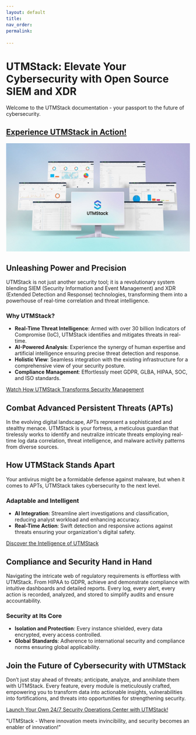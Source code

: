 ```yaml
---
layout: default
title: 
nav_order: 
permalink: 

---
```


# UTMStack: Elevate Your Cybersecurity with Open Source SIEM and XDR

Welcome to the UTMStack documentation - your passport to the future of cybersecurity. 

## [Experience UTMStack in Action!](https://utmstack.com/demo)
![UTMStack Interface](./Images/utmstack.jpg)

## Unleashing Power and Precision
UTMStack is not just another security tool; it is a revolutionary system blending SIEM (Security Information and Event Management) and XDR (Extended Detection and Response) technologies, transforming them into a powerhouse of real-time correlation and threat intelligence. 

### **Why UTMStack?**
- **Real-Time Threat Intelligence**: Armed with over 30 billion Indicators of Compromise (IoC), UTMStack identifies and mitigates threats in real-time.
- **AI-Powered Analysis**: Experience the synergy of human expertise and artificial intelligence ensuring precise threat detection and response.
- **Holistic View**: Seamless integration with the existing infrastructure for a comprehensive view of your security posture.
- **Compliance Management**: Effortlessly meet GDPR, GLBA, HIPAA, SOC, and ISO standards.

[Watch How UTMStack Transforms Security Management](https://www.youtube.com/watch?v=Rqbl65cJMuA)

## Combat Advanced Persistent Threats (APTs)
In the evolving digital landscape, APTs represent a sophisticated and stealthy menace. UTMStack is your fortress, a meticulous guardian that tirelessly works to identify and neutralize intricate threats employing real-time log data correlation, threat intelligence, and malware activity patterns from diverse sources.

## How UTMStack Stands Apart
Your antivirus might be a formidable defense against malware, but when it comes to APTs, UTMStack takes cybersecurity to the next level.

### **Adaptable and Intelligent**
- **AI Integration**: Streamline alert investigations and classification, reducing analyst workload and enhancing accuracy.
- **Real-Time Action**: Swift detection and responsive actions against threats ensuring your organization's digital safety.

[Discover the Intelligence of UTMStack](https://www.youtube.com/watch?v=lKkydWFiu4Y)

## Compliance and Security Hand in Hand
Navigating the intricate web of regulatory requirements is effortless with UTMStack. From HIPAA to GDPR, achieve and demonstrate compliance with intuitive dashboards and detailed reports. Every log, every alert, every action is recorded, analyzed, and stored to simplify audits and ensure accountability.

### **Security at Its Core**
- **Isolation and Protection**: Every instance shielded, every data encrypted, every access controlled.
- **Global Standards**: Adherence to international security and compliance norms ensuring global applicability.

## Join the Future of Cybersecurity with UTMStack
Don’t just stay ahead of threats; anticipate, analyze, and annihilate them with UTMStack. Every feature, every module is meticulously crafted, empowering you to transform data into actionable insights, vulnerabilities into fortifications, and threats into opportunities for strengthening security.

[Launch Your Own 24/7 Security Operations Center with UTMStack!](https://utmstack.com/demo)

"UTMStack - Where innovation meets invincibility, and security becomes an enabler of innovation!"
